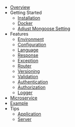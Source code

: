 - [Overview](/overview)
- Getting Started
    - [Installation](/getting-started/readme)
    - [Docker](/getting-started/docker)
    - [Adjust Mongoose Setting](/getting-started/adjust-mongoose-setting)
- Features
    - [Environment](/features/readme)
    - [Configuration](/features/configuration)
    - [Language](/features/language)
    - [Response](/features/response)
    - [Exception](/features/exception)
    - [Router](/features/router)
    - [Versioning](/features/versioning)
    - [Validation](/features/validation)
    - [Authentication](/features/authentication)
    - [Authorization](/features/authorization)
    - [Logger](/features/logger)
- [Microservice](/microservice/readme)
- [Example](example)
- Tips
    - [Application](/tips/readme)
    - [Server](/tips/server)